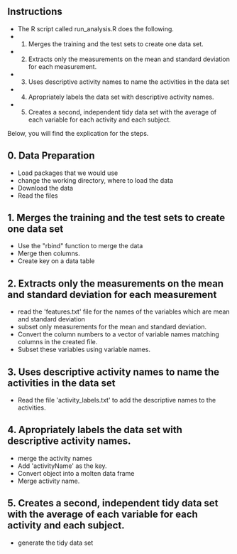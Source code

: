 
## Instructions

* The R script called run_analysis.R does the following. 
* 1. Merges the training and the test sets to create one data set.
* 2. Extracts only the measurements on the mean and standard deviation for each measurement. 
* 3. Uses descriptive activity names to name the activities in the data set
* 4. Apropriately labels the data set with descriptive activity names. 
* 5. Creates a second, independent tidy data set with the average of each variable for each activity and each subject.

Below, you will find the explication for the steps.
  
## 0. Data Preparation
* Load packages that we would use
* change the working directory, where to load the data
* Download the data
* Read the files

## 1. Merges the training and the test sets to create one data set

* Use the "rbind" function to merge the data
* Merge then columns.
* Create key on a data table

## 2. Extracts only the measurements on the mean and standard deviation for each measurement 

* read the 'features.txt' file for the names of the variables which are mean and standard deviation
* subset only measurements for the mean and standard deviation.
* Convert the column numbers to a vector of variable names matching columns in the created file.
* Subset these variables using variable names.

## 3. Uses descriptive activity names to name the activities in the data set
  
* Read the file 'activity_labels.txt' to add the descriptive names to the activities.

## 4. Apropriately labels the data set with descriptive activity names. 

* merge the activity names
* Add 'activityName' as the key.
* Convert object into a molten data frame
* Merge activity name.

## 5. Creates a second, independent tidy data set with the average of each variable for each activity and each subject.  
  
* generate the tidy data set
